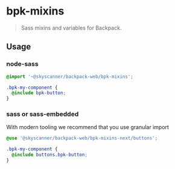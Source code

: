 # bpk-mixins

> Sass mixins and variables for Backpack.

## Usage

### node-sass
```scss
@import '~@skyscanner/backpack-web/bpk-mixins';

.bpk-my-component {
  @include bpk-button;
}
```

### sass or sass-embedded

With modern tooling we recommend that you use granular import
```scss
@use '@skyscanner/backpack-web/bpk-mixins-next/buttons';

.bpk-my-component {
  @include buttons.bpk-button;
}
```
